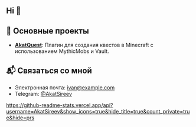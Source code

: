 ## Hi 👋

## 🚀 Основные проекты
- **[AkatQuest](https://github.com/ivan/akatquest)**: Плагин для создания квестов в Minecraft с использованием MythicMobs и Vault.

## 📬 Связаться со мной

- Электронная почта: ivan@example.com
- Telegram: [@AkatSireev](https://t.me/AkatSireev)

https://github-readme-stats.vercel.app/api?username=AkatSireev&show_icons=true&hide_title=true&count_private=true&hide=prs

